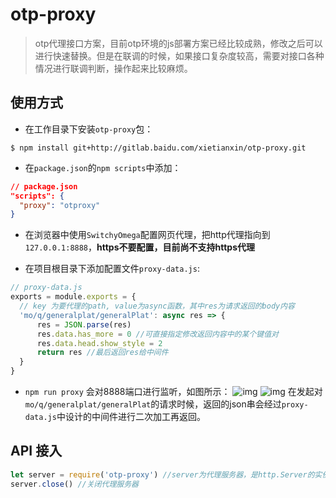 # otp-proxy
> otp代理接口方案，目前otp环境的js部署方案已经比较成熟，修改之后可以进行快速替换。但是在联调的时候，如果接口复杂度较高，需要对接口各种情况进行联调判断，操作起来比较麻烦。

## 使用方式
- 在工作目录下安装`otp-proxy`包：
```shell
$ npm install git+http://gitlab.baidu.com/xietianxin/otp-proxy.git
```

- 在`package.json`的`npm scripts`中添加：
```json
// package.json
"scripts": {
  "proxy": "otproxy"
}
```

- 在浏览器中使用`SwitchyOmega`配置网页代理，把http代理指向到`127.0.0.1:8888`，**https不要配置，目前尚不支持https代理**

- 在项目根目录下添加配置文件`proxy-data.js`:
```js
// proxy-data.js
exports = module.exports = {
  // key 为要代理的path, value为async函数，其中res为请求返回的body内容
  'mo/q/generalplat/generalPlat': async res => {
      res = JSON.parse(res)
      res.data.has_more = 0 //可直接指定修改返回内容中的某个键值对
      res.data.head.show_style = 2
      return res //最后返回res给中间件
  }
}
```

- `npm run proxy` 会对8888端口进行监听，如图所示：
![img](http://gitlab.baidu.com/xietianxin/otp-proxy/raw/master/img/begin.png)
![img](http://gitlab.baidu.com/xietianxin/otp-proxy/raw/master/img/return.png)
在发起对`mo/q/generalplat/generalPlat`的请求时候，返回的json串会经过`proxy-data.js`中设计的中间件进行二次加工再返回。

## API 接入
```js
let server = require('otp-proxy') //server为代理服务器，是http.Server的实例
server.close() //关闭代理服务器
```